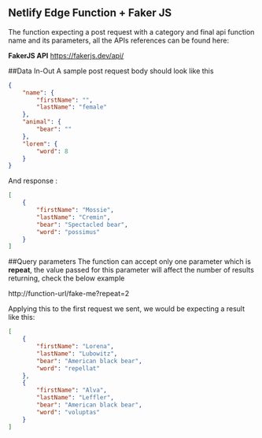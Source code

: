 ## Netlify Edge Function + Faker JS 

The function expecting a post request with a category and final api function name and its parameters, all the APIs references can be found here:

**FakerJS API**
https://fakerjs.dev/api/


##Data In-Out
A sample post request body should look like this 

``` json 
{
    "name": {
        "firstName": "",
        "lastName": "female"
    },
    "animal": {
        "bear": ""
    },
    "lorem": {
        "word": 8
    }
}
```
And response : 
```json 
[
    {
        "firstName": "Mossie",
        "lastName": "Cremin",
        "bear": "Spectacled bear",
        "word": "possimus"
    }
]
```

##Query parameters 
The function can accept only one parameter which is **repeat**, the value passed for this parameter will affect the number of results returning, check the below example 

http://function-url/fake-me?repeat=2

Applying this to the first request we sent, we would be expecting a result like this: 

```json
[
    {
        "firstName": "Lorena",
        "lastName": "Lubowitz",
        "bear": "American black bear",
        "word": "repellat"
    },
    {
        "firstName": "Alva",
        "lastName": "Leffler",
        "bear": "American black bear",
        "word": "voluptas"
    }
]
```